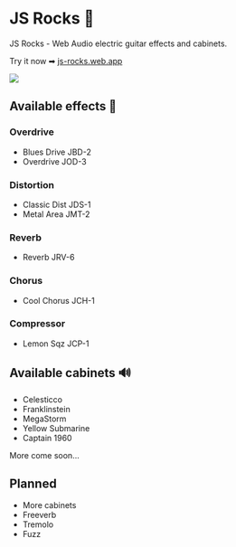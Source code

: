 # JS Rocks 🤘

JS Rocks - Web Audio electric guitar effects and cabinets.

Try it now ➡ [js-rocks.web.app](https://js-rocks.web.app)

![](https://github.com/vitaliy-bobrov/js-rocks/blob/master/src/assets/og-image.jpg)

## Available effects 🎸

### Overdrive

- Blues Drive JBD-2
- Overdrive JOD-3

### Distortion

- Classic Dist JDS-1
- Metal Area JMT-2

### Reverb

- Reverb JRV-6

### Chorus

- Cool Chorus JCH-1

### Compressor

- Lemon Sqz JCP-1

## Available cabinets 🔊

- Celesticco
- Franklinstein
- MegaStorm
- Yellow Submarine
- Captain 1960

More come soon...

## Planned
- More cabinets
- Freeverb
- Tremolo
- Fuzz


